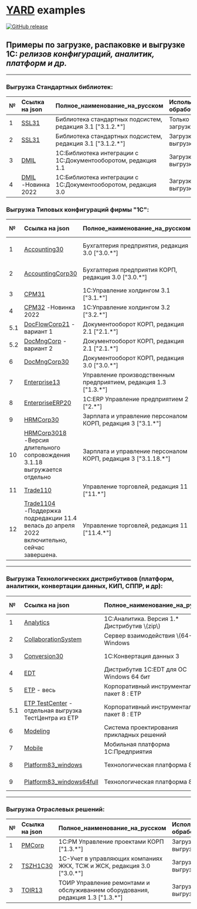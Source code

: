 # [YARD](https://github.com/ArKuznetsov/yard) examples
[![GitHub release](https://img.shields.io/github/release/ArKuznetsov/yard.svg?style=flat-square)](https://github.com/666Bounty999/yard_examples/releases)

## Примеры по загрузке, распаковке и выгрузке 1С: *релизов конфигураций, аналитик, платформ и др.*
---
### Выгрузка Стандартных библиотек: 
| № | Ссылка на json | Полное_наименование_на_русском | Используемые обработчики | Ссылка на сайт релизов |
|:----|:----|:----|:----|:----|
| 1 | [SSL31](https://github.com/666Bounty999/yard_examples/blob/develop/examples/libraries/SSL31.json) | Библиотека стандартных подсистем, редакция 3.1 ["3.1.2.*"] | Только загрузка | _https://releases.1c.ru/project/SSL31_ |
| 2 | [SSL31](https://github.com/666Bounty999/yard_examples/blob/develop/examples/libraries/SSL31_2git.json) | Библиотека стандартных подсистем, редакция 3.1 ["3.1.2.*"] | Загрузка, выгрузка в GIT | _https://releases.1c.ru/project/SSL31_ |
| 3 | [DMIL](https://github.com/666Bounty999/yard_examples/blob/develop/examples/libraries/DMIL_2git.json) | 1С:Библиотека интеграции с 1С:Документооборотом, редакция 1.1 |Загрузка, выгрузка в GIT | _https://releases.1c.ru/project/DMIL_ |
| 4 | [DMIL](https://github.com/666Bounty999/yard_examples/blob/develop/examples/libraries/DMIL3_2git.json) -Новинка 2022 | 1С:Библиотека интеграции с 1С:Документооборотом, редакция 3.0 |Загрузка, выгрузка в GIT | _https://releases.1c.ru/project/DMIL3_ |

### Выгрузка Типовых конфигураций фирмы "1С": 
| № | Ссылка на json | Полное_наименование_на_русском | Используемые обработчики | Ссылка на сайт релизов |
|:----|:----|:----|:----|:----|
| 1 | [Accounting30](https://github.com/666Bounty999/yard_examples/blob/develop/examples/configurations/Accounting30_2git.json) | Бухгалтерия предприятия, редакция 3.0 ["3.0.*"] | Загрузка, сборка CF, выгрузка в GIT | _https://releases.1c.ru/project/Accounting30_ |
| 2 | [AccountingCorp30](https://github.com/666Bounty999/yard_examples/blob/develop/examples/configurations/AccountingCorp30_2git.json) | Бухгалтерия предприятия КОРП, редакция 3.0 ["3.0.*"] | Загрузка, сборка CF, выгрузка в GIT | _https://releases.1c.ru/project/AccountingCorp30_ |
| 3 | [CPM31](https://github.com/666Bounty999/yard_examples/blob/develop/examples/configurations/CPM31_2git.json) | 1С:Управление холдингом 3.1 ["3.1.*"] | Загрузка, выгрузка в GIT | _https://releases.1c.ru/project/CorporatePerformanceManagement31_ |
| 4 | [CPM32](https://github.com/666Bounty999/yard_examples/blob/develop/examples/configurations/CPM32_2git.json) -Новинка 2022 | 1С:Управление холдингом 3.2 ["3.2.*"] | Загрузка, выгрузка в GIT | _https://releases.1c.ru/project/CorporatePerformanceManagement32_ |
| 5.1 | [DocFlowCorp21](https://github.com/666Bounty999/yard_examples/blob/develop/examples/configurations/DocFlowCorp21_2git.json) - вариант 1| Документооборот КОРП, редакция 2.1 ["2.1.*"] |Загрузка, выгрузка в GIT | _https://releases.1c.ru/project/DocMngCorp_ |
| 5.2 | [DocMngCorp](https://github.com/666Bounty999/yard_examples/blob/develop/examples/configurations/DocMngCorp_2git.json) - вариант 2| Документооборот КОРП, редакция 2.1 ["2.1.*"] |Загрузка, выгрузка в GIT | _https://releases.1c.ru/project/DocMngCorp_ |
| 6 | [DocMngCorp30](https://github.com/666Bounty999/yard_examples/blob/develop/examples/configurations/DocMngCorp30_2git.json) | Документооборот КОРП, редакция 3.0 ["3.0.*"] |Загрузка, выгрузка в GIT | _https://releases.1c.ru/project/DocMngCorp30_ |
| 7 | [Enterprise13](https://github.com/666Bounty999/yard_examples/blob/develop/examples/configurations/Enterprise13_2git.json) | Управление производственным предприятием, редакция 1.3 ["1.3.*"] | Загрузка, сборка CF, выгрузка в GIT | _https://releases.1c.ru/project/Enterprise13_ |
| 8 | [EnterpriseERP20](https://github.com/666Bounty999/yard_examples/blob/develop/examples/configurations/EnterpriseERP20_2git.json) | 1С:ERP Управление предприятием 2 ["2.*"] | Загрузка, выгрузка в GIT | _https://releases.1c.ru/project/EnterpriseERP20_ |
| 9 | [HRMCorp30](https://github.com/666Bounty999/yard_examples/blob/develop/examples/configurations/HRMCorp30_2git.json) | Зарплата и управление персоналом КОРП, редакция 3  ["3.1.*"] | Загрузка, выгрузка в GIT | _https://releases.1c.ru/project/HRMCorp30_ |
| 10 | [HRMCorp3018](https://github.com/666Bounty999/yard_examples/blob/develop/examples/configurations/HRMCorp3018_2git.json) -Версия длительного сопровождения 3.1.18 выгружается отдельно | Зарплата и управление персоналом КОРП, редакция 3 ["3.1.18.*"] | Используемые обработчики | _https://releases.1c.ru/project/HRMCorp30_ |
| 11 | [Trade110](https://github.com/666Bounty999/yard_examples/blob/develop/examples/configurations/Trade110_2git.json) | Управление торговлей, редакция 11 ["11.*"] | Загрузка, выгрузка в GIT | _https://releases.1c.ru/project/Trade110_ |
| 12 | [Trade1104](https://github.com/666Bounty999/yard_examples/blob/develop/examples/configurations/Trade1104_2git.json) -Поддержка подредакции 11.4 велась до апреля 2022 включительно, сейчас завершена.| Управление торговлей, редакция 11 ["11.4.*"] | Загрузка, выгрузка в GIT | _https://releases.1c.ru/project/Trade110_ |

---
### Выгрузка Технологических дистрибутивов (платформ, аналитики, конвертации данных, КИП, СППР, и др):
| № | Ссылка на json | Полное_наименование_на_русском | Используемые обработчики | Ссылка на сайт релизов |
|:----|:----|:----|:----|:----|
| 1 | [Analytics](https://github.com/666Bounty999/yard_examples/blob/develop/examples/distributions_and_others/Analytics.json) | 1С:Аналитика. Версия 1.* Дистрибутив \\(zip\\) | Только загрузка | _https://releases.1c.ru/project/Analytics_ |
| 2 | [CollaborationSystem](https://github.com/666Bounty999/yard_examples/blob/develop/examples/distributions_and_others/CollaborationSystem.json) | Сервер взаимодействия \\(64-bit\\) Windows | Только загрузка | _https://releases.1c.ru/project/CollaborationSystem_ |
| 3 | [Conversion30](https://github.com/666Bounty999/yard_examples/blob/develop/examples/distributions_and_others/Conversion30_2git.json) | 1С:Конвертация данных 3 | Загрузка, выгрузка в GIT | _https://releases.1c.ru/project/Conversion30_ |
| 4 | [EDT](https://github.com/666Bounty999/yard_examples/blob/develop/examples/distributions_and_others/EDT.json) | Дистрибутив 1C:EDT для ОС Windows 64 бит | Только загрузка | _https://releases.1c.ru/project/DevelopmentTools10_ |
| 5 | [ETP](https://github.com/666Bounty999/yard_examples/blob/develop/examples/distributions_and_others/ETP.json) - весь| Корпоративный инструментальный пакет 8 :  ETP | Только загрузка | _https://releases.1c.ru/project/ETP_ |
| 5.1 | [ETP TestCenter](https://github.com/666Bounty999/yard_examples/blob/develop/examples/distributions_and_others/ETP_TestCenter.json) - отдельная выгрузка ТестЦентра из ETP | Корпоративный инструментальный пакет 8 : ETP | Только загрузка | _https://releases.1c.ru/project/ETP_ |
| 6 | [Modeling](https://github.com/666Bounty999/yard_examples/blob/develop/examples/distributions_and_others/Modeling.json) | Система проектирования прикладных решений | Только загрузка | _https://releases.1c.ru/project/Modeling_ |
| 7 | [Mobile](https://github.com/666Bounty999/yard_examples/blob/develop/examples/distributions_and_others/Mobile.json) | Мобильная платформа 1С:Предприятия | Только загрузка | _https://releases.1c.ru/project/mobile_ |
| 8 | [Platform83_windows](https://github.com/666Bounty999/yard_examples/blob/develop/examples/distributions_and_others/Platform83_windows.json) | Технологическая платформа 8.3 | Только загрузка | _https://releases.1c.ru/project/Platform83_ |
| 9 | [Platform83_windows64full](https://github.com/666Bounty999/yard_examples/blob/develop/examples/distributions_and_others/Platform83_windows64full.json) | Технологическая платформа 8.3 | Только загрузка | _https://releases.1c.ru/project/Platform83_ |

---
### Выгрузка Отраслевых решений: 
| № | Ссылка на json | Полное_наименование_на_русском | Используемые обработчики | Ссылка на сайт релизов |
|:----|:----|:----|:----|:----|
| 1 | [PMCorp](https://github.com/666Bounty999/yard_examples/blob/develop/examples/solutions/PMCorp_2git.json) | 1С:PM Управление проектами КОРП ["1.3.*"] | Загрузка, выгрузка в GIT | _https://releases.1c.ru/project/PMCorp_ |
| 2 | [TSZH1C30](https://github.com/666Bounty999/yard_examples/blob/develop/examples/solutions/TSZH1C30_2git.json) | 1С-Учет в управляющих компаниях ЖКХ, ТСЖ и ЖСК, редакция 3.0 ["3.0.*"] | Загрузка, выгрузка в GIT | _https://releases.1c.ru/project/TSZH1C30_ |
| 3 | [TOIR13](https://github.com/666Bounty999/yard_examples/blob/develop/examples/solutions/TOIR13_2git.json) | ТОИР Управление ремонтами и обслуживанием оборудования, редакция 1.3 ["1.3.*"] | Загрузка, выгрузка в GIT | _https://releases.1c.ru/project/TOIR13_ |
